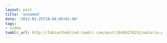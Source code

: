 ```yaml
---
layout: post
title: 'unnamed'
date: '2012-01-25T18:04:05+01:00'
tags:
- video
tumblr_url: http://fabiantheblind.tumblr.com/post/16469276251/malaria-part-2-drew-berry-2008-wehi-by
---
```

